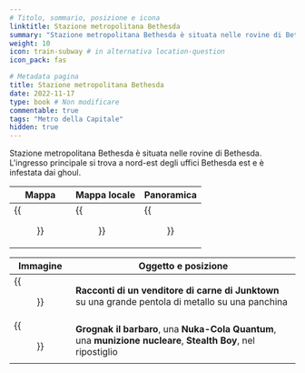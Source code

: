 ```yaml
---
# Titolo, sommario, posizione e icona
linktitle: Stazione metropolitana Bethesda
summary: "Stazione metropolitana Bethesda è situata nelle rovine di Bethesda. L'ingresso principale si trova a nord-est degli uffici Bethesda est e è infestata dai ghoul."
weight: 10
icon: train-subway # in alternativa location-question
icon_pack: fas

# Metadata pagina
title: Stazione metropolitana Bethesda
date: 2022-11-17
type: book # Non modificare
commentable: true
tags: "Metro della Capitale"
hidden: true
---
```




Stazione metropolitana Bethesda è situata nelle rovine di Bethesda. L'ingresso principale si trova a nord-est degli uffici Bethesda est e è infestata dai ghoul.

| Mappa | Mappa locale | Panoramica |
| ----- | ------------ | ---------- |
| {{<figure src="Bethesda_underworks_loc.webp">}}  |  {{<figure src="Metro_Bethesda_Underworks.webp">}} | {{<figure src="Bethesda_underworks.webp">}}  |

| Immagine | Oggetto e posizione |
| -------- | ------------------- |
|  {{<figure src="Bethesda_underworks_Tales_of_a_Junktown_Jerky_Vendor.webp">}} | **Racconti di un venditore di carne di Junktown**  su una grande pentola di metallo su una panchina  |
| {{<figure src="Bethesda_underworks_Most_notable_loot.webp">}}  | **Grognak il barbaro**, una **Nuka-Cola Quantum**, una **munizione nucleare**, **Stealth Boy**, nel ripostiglio  |